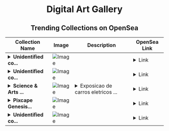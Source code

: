<div align="center">

# Digital Art Gallery

## Trending Collections on OpenSea

| Collection Name                       | Image                                                                                     | Description                       | OpenSea Link                                                                                          |
|---------------------------------------|-------------------------------------------------------------------------------------------|-----------------------------------|--------------------------------------------------------------------------------------------------------|
| **<details><summary>Unidentified co...</summary>Unidentified contract 69402b8f-c817-40f2-a71c-eb864dda0743</details>** | ![Image](https://i.seadn.io/s/raw/files/8af52942ec11eeeaf954fb7a9bf7aa0e.png?w=500&auto=format?w=200&auto=format) |  | <details><summary>Link</summary>[Unidentified contract 69402b8f-c817-40f2-a71c-eb864dda0743](https://opensea.io/collection/unidentified-contract-69402b8f-c817-40f2-a71c-eb86)</details> |
| **<details><summary>Unidentified co...</summary>Unidentified contract 1fe45d4d-192d-4812-9546-c8bf9a379530</details>** | ![Image](https://i.seadn.io/s/raw/files/8af52942ec11eeeaf954fb7a9bf7aa0e.png?w=500&auto=format?w=200&auto=format) |  | <details><summary>Link</summary>[Unidentified contract 1fe45d4d-192d-4812-9546-c8bf9a379530](https://opensea.io/collection/unidentified-contract-1fe45d4d-192d-4812-9546-c8bf)</details> |
| **<details><summary>Science & Arts ...</summary>Science & Arts MIT TR BR</details>** | ![Image](https://i.seadn.io/s/raw/files/6bfce4a498b55483517ea52ad3eb2d85.jpg?w=500&auto=format?w=200&auto=format) | <details><summary>Exposicao de carros eletricos ...</summary>Exposicao de carros eletricos e hibridos do Electric Days</details> | <details><summary>Link</summary>[Science & Arts MIT TR BR](https://opensea.io/collection/science-arts-mit-tr-br)</details> |
| **<details><summary>Pixcape Genesis...</summary>Pixcape Genesis Pass</details>** | ![Image](https://i.seadn.io/s/raw/files/4ca3147d6cf1440c2aba83c2f6e36916.jpg?w=500&auto=format?w=200&auto=format) |  | <details><summary>Link</summary>[Pixcape Genesis Pass](https://opensea.io/collection/pixcape-genesis-pass-10)</details> |
| **<details><summary>Unidentified co...</summary>Unidentified contract 64607850-529e-4a55-a2e2-8bcc5fbc04b3</details>** | ![Image](https://i.seadn.io/s/raw/files/8af52942ec11eeeaf954fb7a9bf7aa0e.png?w=500&auto=format?w=200&auto=format) |  | <details><summary>Link</summary>[Unidentified contract 64607850-529e-4a55-a2e2-8bcc5fbc04b3](https://opensea.io/collection/unidentified-contract-64607850-529e-4a55-a2e2-8bcc)</details> |

</div>